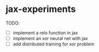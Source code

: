 # jax-experiments

TODO:

- [ ] implement a relo function in jax
- [ ] implement an xor neural net with jax
- [ ] add distributed training for xor problem